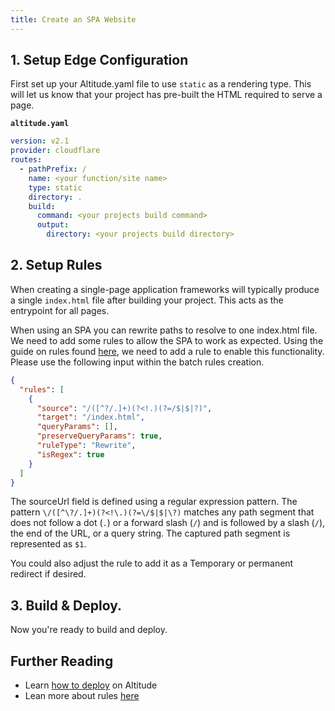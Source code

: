 ```yaml
---
title: Create an SPA Website
---
```


## 1. Setup Edge Configuration

First set up your Altitude.yaml file to use `static` as a rendering type. This will let us know that your project has pre-built the HTML required to serve a page.

**`altitude.yaml`**

```yaml
version: v2.1
provider: cloudflare
routes:
  - pathPrefix: /
    name: <your function/site name>
    type: static
    directory: .
    build:
      command: <your projects build command>
      output:
        directory: <your projects build directory>
```

## 2. Setup Rules

When creating a single-page application frameworks will typically produce a single `index.html` file after building your project. This acts as the entrypoint for all pages.

When using an SPA you can rewrite paths to resolve to one index.html file. We need to add some rules to allow the SPA to work as expected. Using the guide on rules found [here](/edge/rules/), we need to add a rule to enable this functionality. Please use the following input within the batch rules creation.

```json
{
  "rules": [
    {
      "source": "/([^?/.]+)(?<!.)(?=/$|$|?)",
      "target": "/index.html",
      "queryParams": [],
      "preserveQueryParams": true,
      "ruleType": "Rewrite",
      "isRegex": true
    }
  ]
}
```

The sourceUrl field is defined using a regular expression pattern. The pattern `\/([^\?/.]+)(?<!\.)(?=\/$|$|\?)` matches any path segment that does not follow a dot (`.`) or a forward slash (`/`) and is followed by a slash (`/`), the end of the URL, or a query string. The captured path segment is represented as `$1`.

You could also adjust the rule to add it as a Temporary or permanent redirect if desired.

## 3. Build & Deploy.

Now you're ready to build and deploy.

## Further Reading

- Learn [how to deploy](/guides/create-a-site#deploy) on Altitude
- Lean more about rules [here](/edge/rules)
